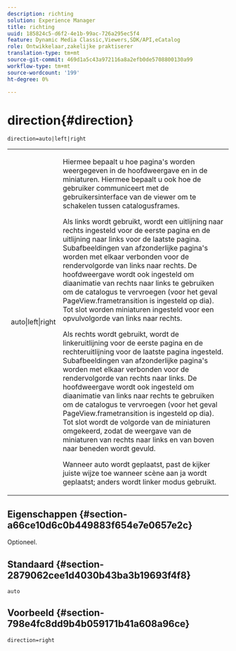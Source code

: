 ```yaml
---
description: richting
solution: Experience Manager
title: richting
uuid: 185824c5-d6f2-4e1b-99ac-726a295ec5f4
feature: Dynamic Media Classic,Viewers,SDK/API,eCatalog
role: Ontwikkelaar,zakelijke praktiserer
translation-type: tm+mt
source-git-commit: 469d1a5c43a972116a8a2efb0de5708800130a99
workflow-type: tm+mt
source-wordcount: '199'
ht-degree: 0%

---
```



# direction{#direction}

`direction=auto|left|right`

<table id="table_1D425B7685D448459CD3FE8D683C813C"> 
 <tbody> 
  <tr> 
   <td colname="col1"> <p> <span class="codeph"> auto|left|right  </span> </p> </td> 
   <td colname="col2"> <p>Hiermee bepaalt u hoe pagina's worden weergegeven in de hoofdweergave en in de miniaturen. Hiermee bepaalt u ook hoe de gebruiker communiceert met de gebruikersinterface van de viewer om te schakelen tussen catalogusframes. </p> <p>Als <span class="codeph"> links </span> wordt gebruikt, wordt een uitlijning naar rechts ingesteld voor de eerste pagina en de uitlijning naar links voor de laatste pagina. Subafbeeldingen van afzonderlijke pagina's worden met elkaar verbonden voor de rendervolgorde van links naar rechts. De hoofdweergave wordt ook ingesteld om diaanimatie van rechts naar links te gebruiken om de catalogus te vervroegen (voor het geval <span class="codeph"> PageView.frametransition </span> is ingesteld op dia). Tot slot worden miniaturen ingesteld voor een opvulvolgorde van links naar rechts. </p> <p>Als <span class="codeph"> rechts </span> wordt gebruikt, wordt de linkeruitlijning voor de eerste pagina en de rechteruitlijning voor de laatste pagina ingesteld. Subafbeeldingen van afzonderlijke pagina's worden met elkaar verbonden voor de rendervolgorde van rechts naar links. De hoofdweergave wordt ook ingesteld om diaanimatie van links naar rechts te gebruiken om de catalogus te vervroegen (voor het geval <span class="codeph"> PageView.frametransition </span> is ingesteld op dia). Tot slot wordt de volgorde van de miniaturen omgekeerd, zodat de weergave van de miniaturen van rechts naar links en van boven naar beneden wordt gevuld. </p> <p>Wanneer <span class="codeph"> auto </span> wordt geplaatst, past de kijker <span class="codeph"> juiste </span> wijze toe wanneer scène aan <span class="codeph"> ja wordt geplaatst; </span>anders wordt <span class="codeph"> linker </span> modus gebruikt. </p> </td> 
  </tr> 
 </tbody> 
</table>

## Eigenschappen {#section-a66ce10d6c0b449883f654e7e0657e2c}

Optioneel.

## Standaard {#section-2879062cee1d4030b43ba3b19693f4f8}

`auto`

## Voorbeeld {#section-798e4fc8dd9b4b059171b41a608a96ce}

`direction=right`
